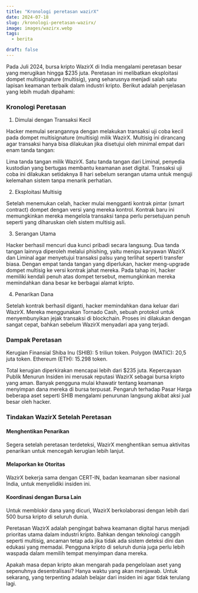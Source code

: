 ```yaml
---
title: "Kronologi peretasan wazirX"
date: 2024-07-18
slug: /kronologi-peretasan-wazirx/
image: images/wazirx.webp
tags:
  - berita

draft: false
---
```


Pada Juli 2024, bursa kripto WazirX di India mengalami peretasan besar yang merugikan hingga $235 juta. Peretasan ini melibatkan eksploitasi dompet multisignature (multisig), yang seharusnya menjadi salah satu lapisan keamanan terbaik dalam industri kripto. Berikut adalah penjelasan yang lebih mudah dipahami:

### Kronologi Peretasan

1. Dimulai dengan Transaksi Kecil

Hacker memulai serangannya dengan melakukan transaksi uji coba kecil pada dompet multisignature (multisig) milik WazirX. Multisig ini dirancang agar transaksi hanya bisa dilakukan jika disetujui oleh minimal empat dari enam tanda tangan:

Lima tanda tangan milik WazirX.
Satu tanda tangan dari Liminal, penyedia kustodian yang bertugas membantu keamanan aset digital.
Transaksi uji coba ini dilakukan setidaknya 8 hari sebelum serangan utama untuk menguji kelemahan sistem tanpa menarik perhatian.

2. Eksploitasi Multisig

Setelah menemukan celah, hacker mulai mengganti kontrak pintar (smart contract) dompet dengan versi yang mereka kontrol. Kontrak baru ini memungkinkan mereka mengelola transaksi tanpa perlu persetujuan penuh seperti yang diharuskan oleh sistem multisig asli.

3. Serangan Utama

Hacker berhasil mencuri dua kunci pribadi secara langsung.
Dua tanda tangan lainnya diperoleh melalui phishing, yaitu menipu karyawan WazirX dan Liminal agar menyetujui transaksi palsu yang terlihat seperti transfer biasa.
Dengan empat tanda tangan yang diperlukan, hacker meng-upgrade dompet multisig ke versi kontrak jahat mereka.
Pada tahap ini, hacker memiliki kendali penuh atas dompet tersebut, memungkinkan mereka memindahkan dana besar ke berbagai alamat kripto.

4. Penarikan Dana

Setelah kontrak berhasil diganti, hacker memindahkan dana keluar dari WazirX. Mereka menggunakan Tornado Cash, sebuah protokol untuk menyembunyikan jejak transaksi di blockchain. Proses ini dilakukan dengan sangat cepat, bahkan sebelum WazirX menyadari apa yang terjadi.

### Dampak Peretasan

Kerugian Finansial
Shiba Inu (SHIB): 5 triliun token.
Polygon (MATIC): 20,5 juta token.
Ethereum (ETH): 15.298 token.

Total kerugian diperkirakan mencapai lebih dari $235 juta.
Kepercayaan Publik Menurun Insiden ini merusak reputasi WazirX sebagai bursa kripto yang aman. Banyak pengguna mulai khawatir tentang keamanan menyimpan dana mereka di bursa terpusat.
Pengaruh terhadap Pasar Harga beberapa aset seperti SHIB mengalami penurunan langsung akibat aksi jual besar oleh hacker.

### Tindakan WazirX Setelah Peretasan

#### Menghentikan Penarikan

Segera setelah peretasan terdeteksi, WazirX menghentikan semua aktivitas penarikan untuk mencegah kerugian lebih lanjut.

#### Melaporkan ke Otoritas

WazirX bekerja sama dengan CERT-IN, badan keamanan siber nasional India, untuk menyelidiki insiden ini.

#### Koordinasi dengan Bursa Lain

Untuk memblokir dana yang dicuri, WazirX berkolaborasi dengan lebih dari 500 bursa kripto di seluruh dunia.

Peretasan WazirX adalah pengingat bahwa keamanan digital harus menjadi prioritas utama dalam industri kripto. Bahkan dengan teknologi canggih seperti multisig, ancaman tetap ada jika tidak ada sistem deteksi dini dan edukasi yang memadai. Pengguna kripto di seluruh dunia juga perlu lebih waspada dalam memilih tempat menyimpan dana mereka.

Apakah masa depan kripto akan mengarah pada pengelolaan aset yang sepenuhnya desentralisasi? Hanya waktu yang akan menjawab. Untuk sekarang, yang terpenting adalah belajar dari insiden ini agar tidak terulang lagi.
